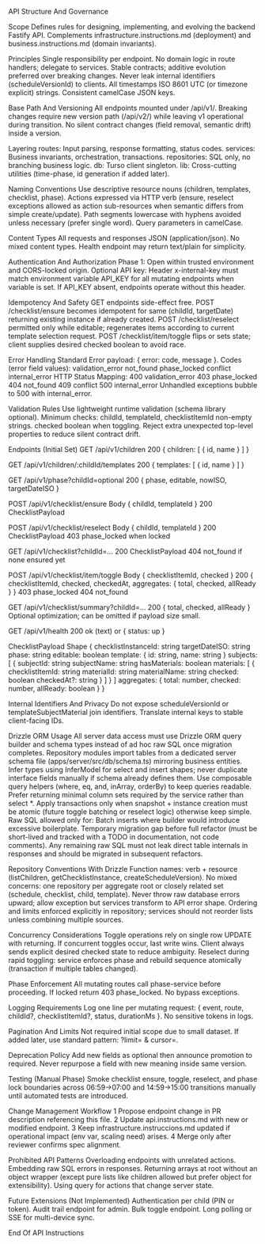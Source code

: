API Structure And Governance

Scope
Defines rules for designing, implementing, and evolving the backend Fastify API. Complements infrastructure.instructions.md (deployment) and business.instructions.md (domain invariants).

Principles
Single responsibility per endpoint.
No domain logic in route handlers; delegate to services.
Stable contracts; additive evolution preferred over breaking changes.
Never leak internal identifiers (scheduleVersionId) to clients.
All timestamps ISO 8601 UTC (or timezone explicit) strings.
Consistent camelCase JSON keys.

Base Path And Versioning
All endpoints mounted under /api/v1/.
Breaking changes require new version path (/api/v2/) while leaving v1 operational during transition.
No silent contract changes (field removal, semantic drift) inside a version.

Layering
routes: Input parsing, response formatting, status codes.
services: Business invariants, orchestration, transactions.
repositories: SQL only, no branching business logic.
db: Turso client singleton.
lib: Cross-cutting utilities (time-phase, id generation if added later).

Naming Conventions
Use descriptive resource nouns (children, templates, checklist, phase).
Actions expressed via HTTP verb (ensure, reselect exceptions allowed as action sub-resources when semantic differs from simple create/update).
Path segments lowercase with hyphens avoided unless necessary (prefer single word). Query parameters in camelCase.

Content Types
All requests and responses JSON (application/json). No mixed content types.
Health endpoint may return text/plain for simplicity.

Authentication And Authorization
Phase 1: Open within trusted environment and CORS-locked origin.
Optional API key: Header x-internal-key must match environment variable API_KEY for all mutating endpoints when variable is set.
If API_KEY absent, endpoints operate without this header.

Idempotency And Safety
GET endpoints side-effect free.
POST /checklist/ensure becomes idempotent for same (childId, targetDate) returning existing instance if already created.
POST /checklist/reselect permitted only while editable; regenerates items according to current template selection request.
POST /checklist/item/toggle flips or sets state; client supplies desired checked boolean to avoid race.

Error Handling Standard
Error payload: { error: code, message }.
Codes (error field values):
validation_error
not_found
phase_locked
conflict
internal_error
HTTP Status Mapping:
400 validation_error
403 phase_locked
404 not_found
409 conflict
500 internal_error
Unhandled exceptions bubble to 500 with internal_error.

Validation Rules
Use lightweight runtime validation (schema library optional). Minimum checks:
childId, templateId, checklistItemId non-empty strings.
checked boolean when toggling.
Reject extra unexpected top-level properties to reduce silent contract drift.

Endpoints (Initial Set)
GET /api/v1/children
200 { children: [ { id, name } ] }

GET /api/v1/children/:childId/templates
200 { templates: [ { id, name } ] }

GET /api/v1/phase?childId=optional
200 { phase, editable, nowISO, targetDateISO }

POST /api/v1/checklist/ensure
Body { childId, templateId }
200 ChecklistPayload

POST /api/v1/checklist/reselect
Body { childId, templateId }
200 ChecklistPayload
403 phase_locked when locked

GET /api/v1/checklist?childId=...
200 ChecklistPayload
404 not_found if none ensured yet

POST /api/v1/checklist/item/toggle
Body { checklistItemId, checked }
200 { checklistItemId, checked, checkedAt, aggregates: { total, checked, allReady } }
403 phase_locked
404 not_found

GET /api/v1/checklist/summary?childId=...
200 { total, checked, allReady }
Optional optimization; can be omitted if payload size small.

GET /api/v1/health
200 ok (text) or { status: up }

ChecklistPayload Shape
{
checklistInstanceId: string
targetDateISO: string
phase: string
editable: boolean
template: { id: string, name: string }
subjects: [
{
subjectId: string
subjectName: string
hasMaterials: boolean
materials: [
{
checklistItemId: string
materialId: string
materialName: string
checked: boolean
checkedAt?: string
}
]
}
]
aggregates: { total: number, checked: number, allReady: boolean }
}

Internal Identifiers And Privacy
Do not expose scheduleVersionId or templateSubjectMaterial join identifiers. Translate internal keys to stable client-facing IDs.

Drizzle ORM Usage
All server data access must use Drizzle ORM query builder and schema types instead of ad hoc raw SQL once migration completes.
Repository modules import tables from a dedicated server schema file (apps/server/src/db/schema.ts) mirroring business entities.
Infer types using InferModel for select and insert shapes; never duplicate interface fields manually if schema already defines them.
Use composable query helpers (where, eq, and, inArray, orderBy) to keep queries readable.
Prefer returning minimal column sets required by the service rather than select \*.
Apply transactions only when snapshot + instance creation must be atomic (future toggle batching or reselect logic) otherwise keep simple.
Raw SQL allowed only for:
Batch inserts where builder would introduce excessive boilerplate.
Temporary migration gap before full refactor (must be short-lived and tracked with a TODO in documentation, not code comments).
Any remaining raw SQL must not leak direct table internals in responses and should be migrated in subsequent refactors.

Repository Conventions With Drizzle
Function names: verb + resource (listChildren, getChecklistInstance, createScheduleVersion).
No mixed concerns: one repository per aggregate root or closely related set (schedule, checklist, child, template).
Never throw raw database errors upward; allow exception but services transform to API error shape.
Ordering and limits enforced explicitly in repository; services should not reorder lists unless combining multiple sources.

Concurrency Considerations
Toggle operations rely on single row UPDATE with returning. If concurrent toggles occur, last write wins. Client always sends explicit desired checked state to reduce ambiguity.
Reselect during rapid toggling: service enforces phase and rebuild sequence atomically (transaction if multiple tables changed).

Phase Enforcement
All mutating routes call phase-service before proceeding. If locked return 403 phase_locked. No bypass exceptions.

Logging Requirements
Log one line per mutating request: { event, route, childId?, checklistItemId?, status, durationMs }.
No sensitive tokens in logs.

Pagination And Limits
Not required initial scope due to small dataset. If added later, use standard pattern: ?limit= & cursor=.

Deprecation Policy
Add new fields as optional then announce promotion to required. Never repurpose a field with new meaning inside same version.

Testing (Manual Phase)
Smoke checklist ensure, toggle, reselect, and phase lock boundaries across 06:59->07:00 and 14:59->15:00 transitions manually until automated tests are introduced.

Change Management Workflow
1 Propose endpoint change in PR description referencing this file.
2 Update api.instructions.md with new or modified endpoint.
3 Keep infrastructure.instruccions.md updated if operational impact (env var, scaling need) arises.
4 Merge only after reviewer confirms spec alignment.

Prohibited API Patterns
Overloading endpoints with unrelated actions.
Embedding raw SQL errors in responses.
Returning arrays at root without an object wrapper (except pure lists like children allowed but prefer object for extensibility).
Using query for actions that change server state.

Future Extensions (Not Implemented)
Authentication per child (PIN or token).
Audit trail endpoint for admin.
Bulk toggle endpoint.
Long polling or SSE for multi-device sync.

End Of API Instructions
